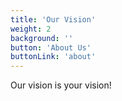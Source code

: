 ```yaml
---
title: 'Our Vision'
weight: 2
background: ''
button: 'About Us'
buttonLink: 'about'
---
```


 Our vision is your vision!